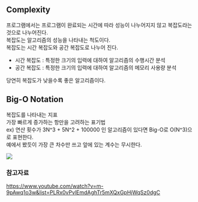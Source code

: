 ## Complexity
프로그램에서는 프로그램이 완료되는 시간에 따라 성능이 나누어지지 않고 복잡도라는 것으로 나누어진다. <br>
복잡도는 알고리즘의 성능을 나타내는 척도이다. <br>
복잡도는 시간 복잡도와 공간 복잡도로 나누어 진다. <br>
* 시간 복잡도 : 특정한 크기의 입력에 대하여 알고리즘의 수행시간 분석
* 공간 복잡도 : 특정한 크기의 입력에 대하여 알고리즘의 메모리 사용량 분석

당연히 복잡도가 낮을수록 좋은 알고리즘이다. <br>

## Big-O Notation
복잡도를 나타내는 지표 <br>
가장 빠르게 증가하는 항만을 고려하는 표기법 <br>
ex) 연산 횟수가 3N^3 + 5N^2 + 100000 인 알고리즘이 있다면
Big-O로 O(N^3)으로 표현한다.<br>
예에서 봤듯이 가장 큰 차수만 쓰고 앞에 있는 계수는 무시한다. <br>

<img src="https://github.com/LPIGEON/TIL/blob/main/image/2022-04-13%2020-29-44.png"></img>

### 참고자료
<a href> https://www.youtube.com/watch?v=m-9pAwq1o3w&list=PLRx0vPvlEmdAghTr5mXQxGpHjWqSz0dgC </a>